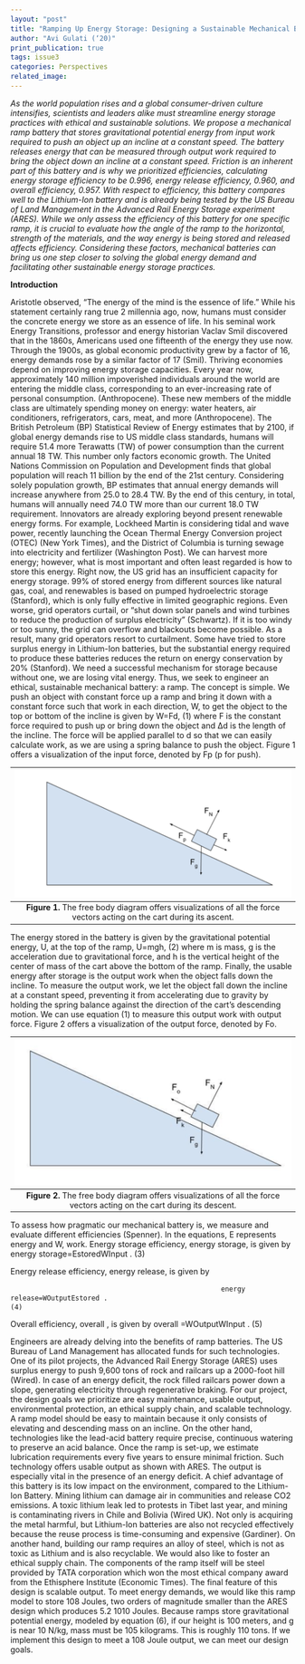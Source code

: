 ```yaml
---
layout: "post"
title: "Ramping Up Energy Storage: Designing a Sustainable Mechanical Battery"
author: "Avi Gulati (‘20)"
print_publication: true
tags: issue3
categories: Perspectives
related_image: 
---
```


*As the world population rises and a global consumer-driven culture intensifies, scientists and leaders alike must streamline energy storage practices with ethical and sustainable solutions. We propose a mechanical ramp battery that stores gravitational potential energy from input work required to push an object up an incline at a constant speed. The battery releases energy that can be measured through output work required to bring the object down an incline at a constant speed. Friction is an inherent part of this battery and is why we prioritized efficiencies, calculating energy storage efficiency to be 0.996, energy release efficiency, 0.960, and overall efficiency, 0.957. With respect to efficiency, this battery compares well to the Lithium-Ion battery and is already being tested by the US Bureau of Land Management in the Advanced Rail Energy Storage experiment (ARES). While we only assess the efficiency of this battery for one specific ramp, it is crucial to evaluate how the angle of the ramp to the horizontal, strength of the materials, and the way energy is being stored and released affects efficiency. Considering these factors, mechanical batteries can bring us one step closer to solving the global energy demand and facilitating other sustainable energy storage practices.*

<!--excerpt-->

**Introduction**

Aristotle observed, “The energy of the mind is the essence of life.” While his statement certainly rang true 2 millennia ago, now, humans must consider the concrete energy we store as an essence of life. 
	In his seminal work Energy Transitions, professor and energy historian Vaclav Smil discovered that in the 1860s, Americans used one fifteenth of the energy they use now. Through the 1900s, as global economic productivity grew by a factor of 16, energy demands rose by a similar factor of 17 (Smil). Thriving economies depend on improving energy storage capacities. Every year now, approximately 140 million impoverished individuals around the world are entering the middle class, corresponding to an ever-increasing rate of personal consumption. (Anthropocene). These new members of the middle class are ultimately spending money on energy: water heaters, air conditioners, refrigerators, cars, meat, and more (Anthropocene). The British Petroleum (BP) Statistical Review of Energy estimates that by 2100, if global energy demands rise to US middle class standards, humans will require 51.4 more Terawatts (TW) of power consumption than the current annual 18 TW. This number only factors economic growth. The United Nations Commission on Population and Development finds that global population will reach 11 billion by the end of the 21st century. Considering solely population growth, BP estimates that annual energy demands will increase anywhere from 25.0 to 28.4 TW. By the end of this century, in total, humans will annually need 74.0 TW more than our current 18.0 TW requirement. 
	Innovators are already exploring beyond present renewable energy forms. For example, Lockheed Martin is considering tidal and wave power, recently launching the Ocean Thermal Energy Conversion project (OTEC) (New York Times), and the District of Columbia is turning sewage into electricity and fertilizer (Washington Post). We can harvest more energy; however, what is most important and often least regarded is how to store this energy. 
	Right now, the US grid has an insufficient capacity for energy storage. 99% of stored energy from different sources like natural gas, coal, and renewables is based on pumped hydroelectric storage (Stanford), which is only fully effective in limited geographic regions. Even worse, grid operators curtail, or “shut down solar panels and wind turbines to reduce the production of surplus electricity” (Schwartz). If it is too windy or too sunny, the grid can overflow and blackouts become possible. As a result, many grid operators resort to curtailment. Some have tried to store surplus energy in Lithium-Ion batteries, but the substantial energy required to produce these batteries reduces the return on energy conservation by 20% (Stanford). We need a successful mechanism for storage because without one, we are losing vital energy. 
	Thus, we seek to engineer an ethical, sustainable mechanical battery: a ramp. The concept is simple. We push an object with constant force up a ramp and bring it down with a constant force such that work in each direction, W, to get the object to the top or bottom of the incline is given by 
                                                                       W=Fd,                                                             (1) where F is the constant force required to push up or bring down the object and Δd is the length of the incline. The force will be applied parallel to d so that we can easily calculate work, as we are using a spring balance to push the object. Figure 1 offers a visualization of the input force, denoted by Fp (p for push).

<!--excerpt-->

| ![](/imgs/battery1.png) | 
|:--:| 
|**Figure 1.** The free body diagram offers visualizations of all the force vectors acting on the cart during its ascent.

The energy stored in the battery is given by the gravitational potential energy, U, at the top of the ramp,                                                      U=mgh,                                                          (2) where m is mass, g is the acceleration due to gravitational force, and h is the vertical height of the center of mass of the cart above the bottom of the ramp. 
	Finally, the usable energy after storage is the output work when the object falls down the incline. To measure the output work, we let the object fall down the incline at a constant speed, preventing it from accelerating due to gravity by holding the spring balance against the direction of the cart’s descending motion. We can use equation (1) to measure this output work with output force. Figure 2 offers a visualization of the output force, denoted by Fo. 
	
<!--excerpt-->

| ![](/imgs/battery2.png) | 
|:--:| 
|**Figure 2.** The free body diagram offers visualizations of all the force vectors acting on the cart during its descent.

To assess how pragmatic our mechanical battery is, we measure and evaluate different efficiencies (Spenner). In the equations, E represents energy and W, work. 
Energy storage efficiency, energy storage, is given by 
                                                        energy storage=EstoredWInput .                                                (3)  
        
Energy release efficiency, energy release, is given by 

                                                        energy release=WOutputEstored .                                               (4)          

Overall efficiency, overall , is given by 
                                                        overall =WOutputWInput .                                                      (5)         

Engineers are already delving into the benefits of ramp batteries. The US Bureau of Land Management has allocated funds for such technologies. One of its pilot projects, the Advanced Rail Energy Storage (ARES) uses surplus energy to push 9,600 tons of rock and railcars up a 2000-foot hill (Wired). In case of an energy deficit, the rock filled railcars power down a slope, generating electricity through regenerative braking. 
For our project, the design goals we prioritize are easy maintenance, usable output, environmental protection, an ethical supply chain, and scalable technology. A ramp model should be easy to maintain because it only consists of elevating and descending mass on an incline. On the other hand, technologies like the lead-acid battery require precise, continuous watering to preserve an acid balance. Once the ramp is set-up, we estimate lubrication requirements every five years to ensure minimal friction. Such technology offers usable output as shown with ARES. The output is especially vital in the presence of an energy deficit. A chief advantage of this battery is its low impact on the environment, compared to the Lithium-Ion Battery. Mining lithium can damage air in communities and release CO2 emissions. A toxic lithium leak led to protests in Tibet last year, and mining is contaminating rivers in Chile and Bolivia (Wired UK). Not only is acquiring the metal harmful, but Lithium-Ion batteries are also not recycled effectively because the reuse process is time-consuming and expensive (Gardiner). On another hand, building our ramp requires an alloy of steel, which is not as toxic as Lithium and is also recyclable. We would also like to foster an ethical supply chain. The components of the ramp itself will be steel provided by TATA corporation which won the most ethical company award from the Ethisphere Institute (Economic Times). The final feature of this design is scalable output. To meet energy demands, we would like this ramp model to store 108 Joules, two orders of magnitude smaller than the ARES design which produces 5.2  1010 Joules. Because ramps store gravitational potential energy, modeled by equation (6), if our height is 100 meters, and g is near 10 N/kg, mass must be 105 kilograms. This is roughly 110 tons. If we implement this design to meet a 108 Joule output, we can meet our design goals. 
